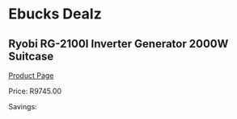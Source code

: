 
# Ebucks Dealz
## Ryobi RG-2100I Inverter Generator 2000W Suitcase
[Product Page](https://www.ebucks.com/web/shop/productSelected.do?prodId=1200202448&catId=870841698)

Price: R9745.00

Savings: 


	